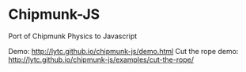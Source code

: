 Chipmunk-JS
===========

Port of Chipmunk Physics to Javascript

Demo: http://lytc.github.io/chipmunk-js/demo.html
Cut the rope demo: http://lytc.github.io/chipmunk-js/examples/cut-the-rope/
